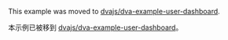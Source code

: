 This example was moved to [dvajs/dva-example-user-dashboard](https://github.com/dvajs/dva-example-user-dashboard).

本示例已被移到 [dvajs/dva-example-user-dashboard](https://github.com/dvajs/dva-example-user-dashboard)。
